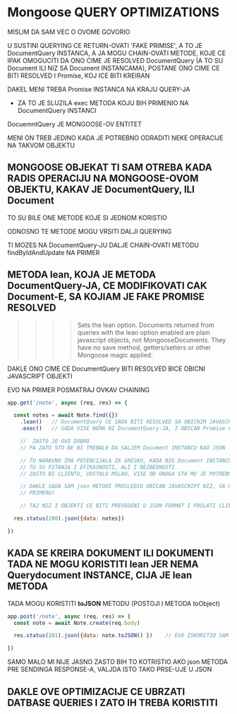 # Mongoose QUERY OPTIMIZATIONS

MISLIM DA SAM VEC O OVOME GOVORIO

U SUSTINI QUERYING CE RETURN-OVATI 'FAKE PRIMISE', A TO JE DocumentQuery INSTANCA, A JA MOGU CHAIN-OVATI METODE, KOJE CE IPAK OMOGUCITI DA ONO CIME JE RESOLVED DocumentQuery (A TO SU Document ILI NIZ SA Document INSTANCAMA), POSTANE ONO CIME CE BITI RESOLVED I Promise, KOJ ICE BITI KREIRAN

DAKEL MENI TREBA Promise INSTANCA NA KRAJU QUERY-JA

- ZA TO JE SLUZILA exec METODA KOJU BIH PRIMENIO NA DocumentQuery INSTANCI

DocuemntQuery JE MONGOOSE-OV ENTITET

MENI ON TREB JEDINO KADA JE POTREBNO ODRADITI NEKE OPERACIJE NA TAKVOM OBJEKTU

## MONGOOSE OBJEKAT TI SAM OTREBA KADA RADIS OPERACIJU NA MONGOOSE-OVOM OBJEKTU, KAKAV JE DocumentQuery, ILI Document

TO SU BILE ONE METODE KOJE SI JEDNOM KORISTIO

ODNOSNO TE METODE MOGU VRSITI DALJI QUERYING

TI MOZES NA DocumentQuery-JU DALJE CHAIN-OVATI METODU findByIdAndUpdate NA PRIMER

## METODA lean, KOJA JE METODA DocumentQuery-JA, CE MODIFIKOVATI CAK Document-E, SA KOJIAM JE FAKE PROMISE RESOLVED

>>>> Sets the lean option. Documents returned from queries with the lean option enabled are plain javascript objects, not MongooseDocuments. They have no save method, getters/setters or other Mongoose magic applied.

DAKLE ONO CIME CE DocumentQuery BITI RESOLVED BICE OBICNI JAVASCRIPT OBJEKTI

EVO NA PRIMER POSMATRAJ OVKAV CHAINING

```javascript
app.get('/note', async (req, res) => {

  const notes = await Note.find({})
    .lean()   // DocumentQuery CE SADA BITI RESOLVED SA OBICNIM JAVASCRIPT OBJEKTIMA (VISE NEMA Document INSTANCI)
    .exec()   // SADA VISE NEMA NI DocumentQuery-JA, I OBICAN Promise CE BITI RESOLVED SA OBICNIM JAVASCRIPT OBJEKTIMA

    //  ZASTO JE OVO DOBRO
    // PA ZATO STO NE BI TREBALO DA SALJEM Document INSTANCU KAO JSON

    // TU NARAVNO IMA POTENCIJALA ZA GRESKU, KADA BIG Document INSTANCU PROSLEDIO CLIENT-U
    // TU SU PITANJA I EFIKASNOSTI, ALI I BEZBEDNOSTI
    // ZASTO BI CLIENTU, UOSTALO MSLAO, VISE OD ONOGA STA MU JE POTREBNO

    // DAKLE SADA SAM json METODI PROSLEDIO OBICAN JAVASCRIPT NIZ, SA OBICNIM JAVASCRIPT OBJEKTIMA (KONKRETNO U OVOM 
    // PRIMERU)

    // TAJ NIZ I OBJEKTI CE BITI PREVEDENI U JSON FORMAT I POSLATI CLIENT-U

  res.status(200).json({data: notes})

})
```

## KADA SE KREIRA DOKUMENT ILI DOKUMENTI TADA NE MOGU KORISTITI lean JER NEMA Querydocument INSTANCE, CIJA JE lean METODA

TADA MOGU KORISTITI **toJSON** METODU (POSTOJI I METODA toObject)

```javascript
app.post('/note', async (req, res) => {
  const note = await Note.create(req.body)

  res.status(201).json({data: note.toJSON() })    // EVO ISKORITIO SAM POMENUTU toJSON METODU

})
```

SAMO MALO MI NIJE JASNO ZASTO BIH TO KOTRISTIO AKO json METODA PRE SENDINGA RESPONSE-A, VALJDA ISTO TAKO PRSE-UJE U JSON

## DAKLE OVE OPTIMIZACIJE CE UBRZATI DATBASE QUERIES I ZATO IH TREBA KORISTITI
